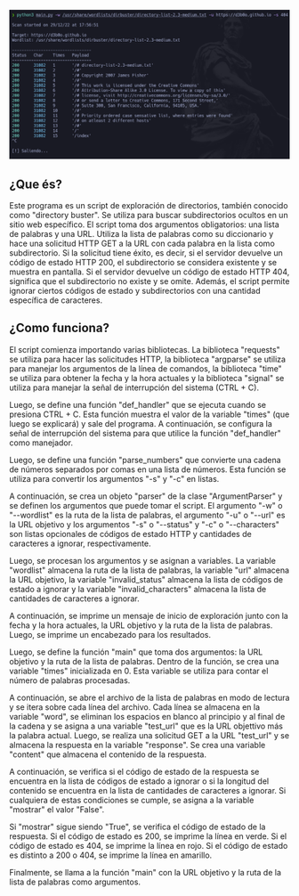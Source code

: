 ![](images/example.png)

## ¿Que és?
Este programa es un script de exploración de directorios, también conocido como "directory buster". Se utiliza para buscar subdirectorios ocultos en un sitio web específico. El script toma dos argumentos obligatorios: una lista de palabras y una URL. Utiliza la lista de palabras como su diccionario y hace una solicitud HTTP GET a la URL con cada palabra en la lista como subdirectorio. Si la solicitud tiene éxito, es decir, si el servidor devuelve un código de estado HTTP 200, el subdirectorio se considera existente y se muestra en pantalla. Si el servidor devuelve un código de estado HTTP 404, significa que el subdirectorio no existe y se omite. Además, el script permite ignorar ciertos códigos de estado y subdirectorios con una cantidad específica de caracteres.

## ¿Como funciona?

El script comienza importando varias bibliotecas. La biblioteca "requests" se utiliza para hacer las solicitudes HTTP, la biblioteca "argparse" se utiliza para manejar los argumentos de la línea de comandos, la biblioteca "time" se utiliza para obtener la fecha y la hora actuales y la biblioteca "signal" se utiliza para manejar la señal de interrupción del sistema (CTRL + C).

Luego, se define una función "def_handler" que se ejecuta cuando se presiona CTRL + C. Esta función muestra el valor de la variable "times" (que luego se explicará) y sale del programa. A continuación, se configura la señal de interrupción del sistema para que utilice la función "def_handler" como manejador.

Luego, se define una función "parse_numbers" que convierte una cadena de números separados por comas en una lista de números. Esta función se utiliza para convertir los argumentos "-s" y "-c" en listas.

A continuación, se crea un objeto "parser" de la clase "ArgumentParser" y se definen los argumentos que puede tomar el script. El argumento "-w" o "--wordlist" es la ruta de la lista de palabras, el argumento "-u" o "--url" es la URL objetivo y los argumentos "-s" o "--status" y "-c" o "--characters" son listas opcionales de códigos de estado HTTP y cantidades de caracteres a ignorar, respectivamente.

Luego, se procesan los argumentos y se asignan a variables. La variable "wordlist" almacena la ruta de la lista de palabras, la variable "url" almacena la URL objetivo, la variable "invalid_status" almacena la lista de códigos de estado a ignorar y la variable "invalid_characters" almacena la lista de cantidades de caracteres a ignorar.

A continuación, se imprime un mensaje de inicio de exploración junto con la fecha y la hora actuales, la URL objetivo y la ruta de la lista de palabras. Luego, se imprime un encabezado para los resultados.

Luego, se define la función "main" que toma dos argumentos: la URL objetivo y la ruta de la lista de palabras. Dentro de la función, se crea una variable "times" inicializada en 0. Esta variable se utiliza para contar el número de palabras procesadas.

A continuación, se abre el archivo de la lista de palabras en modo de lectura y se itera sobre cada línea del archivo. Cada línea se almacena en la variable "word", se eliminan los espacios en blanco al principio y al final de la cadena y se asigna a una variable "test_url" que es la URL objettivo más la palabra actual. Luego, se realiza una solicitud GET a la URL "test_url" y se almacena la respuesta en la variable "response". Se crea una variable "content" que almacena el contenido de la respuesta.

A continuación, se verifica si el código de estado de la respuesta se encuentra en la lista de códigos de estado a ignorar o si la longitud del contenido se encuentra en la lista de cantidades de caracteres a ignorar. Si cualquiera de estas condiciones se cumple, se asigna a la variable "mostrar" el valor "False".

Si "mostrar" sigue siendo "True", se verifica el código de estado de la respuesta. Si el código de estado es 200, se imprime la línea en verde. Si el código de estado es 404, se imprime la línea en rojo. Si el código de estado es distinto a 200 o 404, se imprime la línea en amarillo.

Finalmente, se llama a la función "main" con la URL objetivo y la ruta de la lista de palabras como argumentos.
